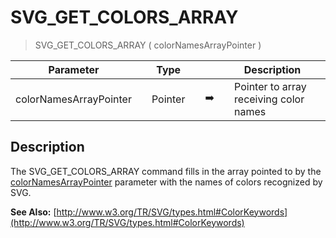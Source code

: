 <!-- SVG_GET_COLORS_ARRAY ( colorNamesArray )
 -> colorNamesArray (Pointer)-->
# SVG_GET_COLORS_ARRAY

> SVG_GET_COLORS_ARRAY ( colorNamesArrayPointer )

| Parameter |     | Type |     |     |     | Description |     |
| --- | --- | --- | --- | --- | --- | --- | --- |
| colorNamesArrayPointer |     | Pointer |     | ➡️ |     | Pointer to array receiving color names |     |

## Description

The SVG_GET_COLORS_ARRAY command fills in the array pointed to by the [colorNamesArrayPointer](## "Pointer to array receiving color names") parameter with the names of colors recognized by SVG.

**See Also:** [http://www.w3.org/TR/SVG/types.html#ColorKeywords](http://www.w3.org/TR/SVG/types.html#ColorKeywords)
